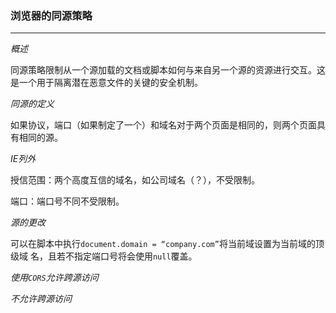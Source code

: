 ### 浏览器的同源策略
---

*概述*

同源策略限制从一个源加载的文档或脚本如何与来自另一个源的资源进行交互。这是一个用于隔离潜在恶意文件的关键的安全机制。

*同源的定义*

如果协议，端口（如果制定了一个）和域名对于两个页面是相同的，则两个页面具有相同的源。

*IE列外*

授信范围：两个高度互信的域名，如公司域名（？），不受限制。

端口：端口号不同不受限制。

*源的更改*

可以在脚本中执行`document.domain = “company.com”`将当前域设置为当前域的顶级域
名，且若不指定端口号将会使用`null`覆盖。

*使用`CORS`允许跨源访问*

*不允许跨源访问*
